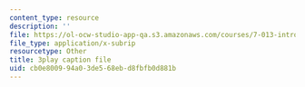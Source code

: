 ```yaml
---
content_type: resource
description: ''
file: https://ol-ocw-studio-app-qa.s3.amazonaws.com/courses/7-013-introductory-biology-spring-2013/cb0e800994a03de568ebd8fbfb0d881b_62FdhX-zS2Y.srt
file_type: application/x-subrip
resourcetype: Other
title: 3play caption file
uid: cb0e8009-94a0-3de5-68eb-d8fbfb0d881b
---
```

